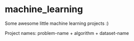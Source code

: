 # machine_learning

Some awesome little machine learning projects :)

Project names: problem-name + algorithm + dataset-name
